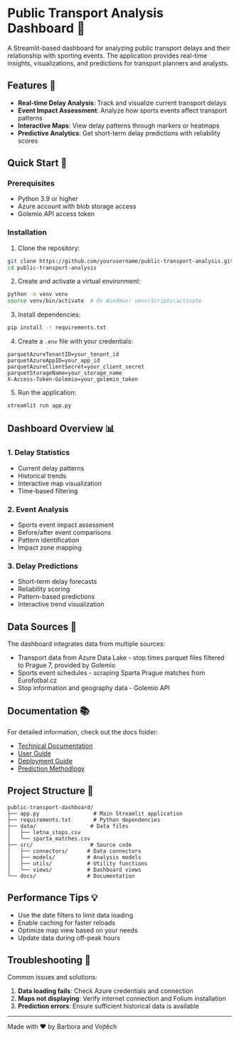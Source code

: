 # Public Transport Analysis Dashboard 🚌

A Streamlit-based dashboard for analyzing public transport delays and their relationship with sporting events. The application provides real-time insights, visualizations, and predictions for transport planners and analysts.

## Features 🌟

- **Real-time Delay Analysis**: Track and visualize current transport delays
- **Event Impact Assessment**: Analyze how sports events affect transport patterns
- **Interactive Maps**: View delay patterns through markers or heatmaps
- **Predictive Analytics**: Get short-term delay predictions with reliability scores

## Quick Start 🚀

### Prerequisites

- Python 3.9 or higher
- Azure account with blob storage access
- Golemio API access token

### Installation

1. Clone the repository:
```bash
git clone https://github.com/yourusername/public-transport-analysis.git
cd public-transport-analysis
```

2. Create and activate a virtual environment:
```bash
python -m venv venv
source venv/bin/activate  # On Windows: venv\Scripts\activate
```

3. Install dependencies:
```bash
pip install -r requirements.txt
```

4. Create a `.env` file with your credentials:
```env
parquetAzureTenantID=your_tenant_id
parquetAzureAppID=your_app_id
parquetAzureClientSecret=your_client_secret
parquetStorageName=your_storage_name
X-Access-Token-Golemio=your_golemio_token
```

5. Run the application:
```bash
streamlit run app.py
```

## Dashboard Overview 📊

### 1. Delay Statistics
- Current delay patterns
- Historical trends
- Interactive map visualization
- Time-based filtering

### 2. Event Analysis
- Sports event impact assessment
- Before/after event comparisons
- Pattern identification
- Impact zone mapping

### 3. Delay Predictions
- Short-term delay forecasts
- Reliability scoring
- Pattern-based predictions
- Interactive trend visualization

## Data Sources 📂

The dashboard integrates data from multiple sources:
- Transport data from Azure Data Lake - stop times parquet files filtered to Prague 7, provided by Golemio
- Sports event schedules - scraping Sparta Prague matches from Eurofotbal.cz
- Stop information and geography data - Golemio API

## Documentation 📚

For detailed information, check out the docs folder:
- [Technical Documentation](docs/technical.md)
- [User Guide](docs/user_guide.md)
- [Deployment Guide](docs/deployment.md)
- [Prediction Methodlogy](docs/prediction.md)

## Project Structure 📁

```
public-transport-dashboard/
├── app.py                 # Main Streamlit application
├── requirements.txt       # Python dependencies
├── data/                 # Data files
│   ├── letna_stops.csv
│   └── sparta_matches.csv
├── src/                  # Source code
│   ├── connectors/      # Data connectors
│   ├── models/          # Analysis models
│   ├── utils/           # Utility functions
│   └── views/           # Dashboard views
└── docs/                # Documentation
```

## Performance Tips 💡

- Use the date filters to limit data loading
- Enable caching for faster reloads
- Optimize map view based on your needs
- Update data during off-peak hours

## Troubleshooting 🔧

Common issues and solutions:
1. **Data loading fails**: Check Azure credentials and connection
2. **Maps not displaying**: Verify internet connection and Folium installation
3. **Prediction errors**: Ensure sufficient historical data is available

---
Made with ❤️ by Barbora and Vojtěch
